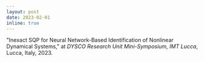 ```yaml
---
layout: post
date: 2023-02-01
inline: true
---
```


"Inexact SQP for Neural Network-Based Identification of Nonlinear Dynamical Systems," at *DYSCO Research Unit Mini-Symposium, IMT Lucca*, Lucca, Italy, 2023.